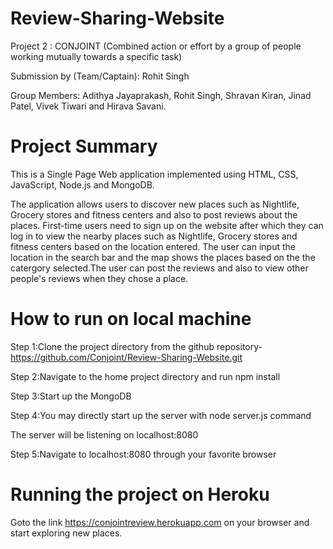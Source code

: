 # Review-Sharing-Website
Project 2 : CONJOINT (Combined action or effort by a group of people working mutually towards a specific task)

Submission by (Team/Captain): Rohit Singh

Group Members: Adithya Jayaprakash, Rohit Singh, Shravan Kiran, Jinad Patel, Vivek Tiwari and Hirava Savani.

# Project Summary
This is a Single Page Web application implemented using HTML, CSS, JavaScript, Node.js and MongoDB.

The application allows users to discover new places such as Nightlife, Grocery stores and fitness centers and also to post reviews about the places. First-time users need to sign up on the website after which they can log in to view the nearby places such as Nightlife, Grocery stores and fitness centers based on the location entered. The user can input the location in the search bar and the map shows the places based on the the catergory selected.The user can post the reviews and also to view other people's reviews when they chose a place.


# How to run on local machine
Step 1:Clone the project directory from the github repository- https://github.com/Conjoint/Review-Sharing-Website.git

Step 2:Navigate to the home project directory and run npm install

Step 3:Start up the MongoDB

Step 4:You may directly start up the server with node server.js command

The server will be listening on localhost:8080

Step 5:Navigate to localhost:8080 through your favorite browser

# Running the project on Heroku
Goto the link https://conjointreview.herokuapp.com on your browser and start exploring new places.




